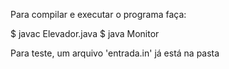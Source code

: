 Para compilar e executar o programa faça:

$ javac Elevador.java
$ java Monitor <arquivo-com-entradas>

Para teste, um arquivo 'entrada.in' já está na pasta
